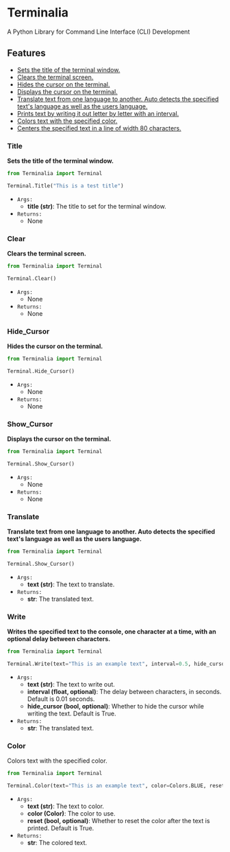 # Terminalia
A Python Library for Command Line Interface (CLI) Development

## Features
- [Sets the title of the terminal window.](https://github.com/aithedev/Terminalia#Title)
- [Clears the terminal screen.](https://github.com/aithedev/Terminalia#Clear)
- [Hides the cursor on the terminal.](https://github.com/aithedev/Terminalia#Hide_Cursor)
- [Displays the cursor on the terminal.](https://github.com/aithedev/Terminalia#Show_Cursor)
- [Translate text from one language to another. Auto detects the specified text's language as well as the users language.](https://github.com/aithedev/Terminalia#Translate)
- [Prints text by writing it out letter by letter with an interval.](https://github.com/aithedev/Terminalia#Write)
- [Colors text with the specified color.](https://github.com/aithedev/Terminalia#Color)
- [Centers the specified text in a line of width 80 characters.](https://github.com/aithedev/Terminalia#Center)


### Title
**Sets the title of the terminal window.**

```py
from Terminalia import Terminal

Terminal.Title("This is a test title")
```
- `Args:`
  - **title (str)**: The title to set for the terminal window.
- `Returns:`
  - None
        
### Clear 
**Clears the terminal screen.**

```py
from Terminalia import Terminal

Terminal.Clear()
```
- `Args:` 
  - None
- `Returns:` 
  - None

### Hide_Cursor
**Hides the cursor on the terminal.**
```py
from Terminalia import Terminal

Terminal.Hide_Cursor()
```
- `Args:` 
  - None
- `Returns:` 
  - None

### Show_Cursor
**Displays the cursor on the terminal.**
```py
from Terminalia import Terminal

Terminal.Show_Cursor()
```
- `Args:` 
  - None
- `Returns:` 
  - None

### Translate
**Translate text from one language to another. Auto detects the specified text's language as well as the users language.**
```py
from Terminalia import Terminal

Terminal.Show_Cursor()
```
- `Args:` 
  - **text (str)**: The text to translate.
- `Returns:` 
  - **str**: The translated text.


### Write
**Writes the specified text to the console, one character at a time, with an optional delay between characters.**
```py
from Terminalia import Terminal

Terminal.Write(text="This is an example text", interval=0.5, hide_cursor=True)
```
- `Args:`
  - **text (str)**: The text to write out.
  - **interval (float, optional)**: The delay between characters, in seconds. Default is 0.01 seconds.
  - **hide_cursor (bool, optional)**: Whether to hide the cursor while writing the text. Default is True.
- `Returns:`
  - **str**: The translated text.
  
### Color
Colors text with the specified color.
```py
from Terminalia import Terminal

Terminal.Color(text="This is an example text", color=Colors.BLUE, reset=True)
```
- `Args:`
  - **text (str)**: The text to color.
  - **color (Color)**: The color to use. 
  - **reset (bool, optional)**: Whether to reset the color after the text is printed. Default is True.
- `Returns:`
  - **str**: The colored text.
  
